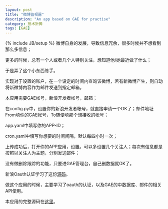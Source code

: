 ```yaml
---
layout: post
title: "微博监视器"
description: "An app based on GAE for practise"
category: 技术折腾 
tags: [GAE]
---
```

{% include JB/setup %}
微博自身的发展，导致信息冗余，很多时候并不想看到那么多信息；

更多的时候，总有一个人或者几个人特别关注，想知道他/她最近做了什么；

于是弄了这个小东西练手。

实现对于设置的账户，在一个设定的时间内查询该微博，若有新微博产生，则自动将新微博内容作为邮件发送到指定邮箱。

本应用需要GAE帐号，新浪开发者帐号，邮箱；

在config.py中，设置你的新浪开发者帐号，就直接申请一个OK了；邮件地址From填你的GAE帐号，To随便填那个想接收的帐号；

app.yaml中填写你的APP-ID；

cron.yaml中填写你想要的时间间隔，默认每四小时一次；

上传成功后，打开你的APP应用，设置。可以多设置几个关注人；每次有信息都是按照以关注人为主题，分别发送邮件；

没有做删除跟踪的功能，只要进GAE管理台，自己删数据就OK了。

新浪Oauth认证学习了这份[源码](https://github.com/PinkyJie/Twitter2Sina)。

做这个应用的时候，主要学习了oauth的认证，以及GAE的中数据库、邮件的相关API使用。

本应用的完整源码在[这里](https://github.com/Kinghack/test-git/tree/master/weibo-spy)。


